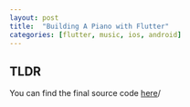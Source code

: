 ```yaml
---
layout: post
title:  "Building A Piano with Flutter"
categories: [flutter, music, ios, android]
---
```


## TLDR

You can find the final source code [here](https://github.com/AppleEducate/flutter_piano)/

